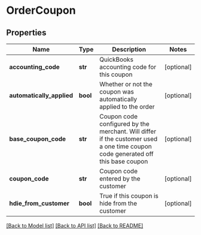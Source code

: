 # OrderCoupon

## Properties
Name | Type | Description | Notes
------------ | ------------- | ------------- | -------------
**accounting_code** | **str** | QuickBooks accounting code for this coupon | [optional] 
**automatically_applied** | **bool** | Whether or not the coupon was automatically applied to the order | [optional] 
**base_coupon_code** | **str** | Coupon code configured by the merchant.  Will differ if the customer used a one time coupon code generated off this base coupon | [optional] 
**coupon_code** | **str** | Coupon code entered by the customer | [optional] 
**hdie_from_customer** | **bool** | True if this coupon is hide from the customer | [optional] 

[[Back to Model list]](../README.md#documentation-for-models) [[Back to API list]](../README.md#documentation-for-api-endpoints) [[Back to README]](../README.md)


